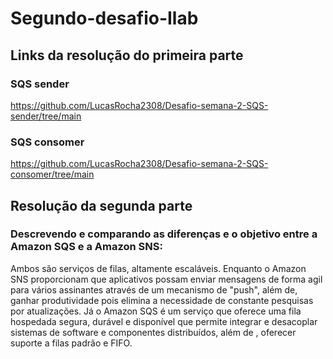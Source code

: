 # Segundo-desafio-Ilab

## Links da resolução do primeira parte

### SQS sender
https://github.com/LucasRocha2308/Desafio-semana-2-SQS-sender/tree/main

### SQS consomer
https://github.com/LucasRocha2308/Desafio-semana-2-SQS-consomer/tree/main

## Resolução da segunda parte

### Descrevendo e comparando as diferenças e o objetivo entre a Amazon SQS e a Amazon SNS:

Ambos são serviços de filas, altamente escaláveis. Enquanto o Amazon SNS proporcionam que aplicativos possam enviar mensagens de forma agil para vários assinantes através de um mecanismo de "push", além de, ganhar produtividade pois elimina a necessidade de constante pesquisas por atualizações. Já o Amazon SQS é um serviço que oferece uma fila hospedada segura, durável e disponível que permite integrar e desacoplar sistemas de software e componentes distribuídos, além de , oferecer suporte a filas padrão e FIFO.
